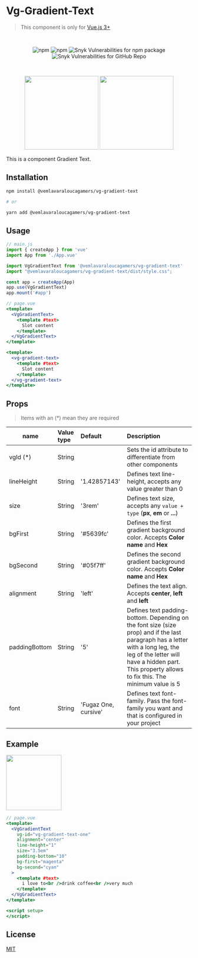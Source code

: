 # Vg-Gradient-Text
> This component is only for [Vue.js 3+](https://vuejs.org/)

<br />

<div align="center">

![npm](https://img.shields.io/npm/v/@vemlavaraloucagamers/vg-gradient-text?style=for-the-badge) ![npm](https://img.shields.io/npm/dm/@vemlavaraloucagamers/vg-gradient-text?style=for-the-badge) ![Snyk Vulnerabilities for npm package](https://img.shields.io/snyk/vulnerabilities/npm/@vemlavaraloucagamers/vg-gradient-text?label=npm%20vulnerabilities&style=for-the-badge) ![Snyk Vulnerabilities for GitHub Repo](https://img.shields.io/snyk/vulnerabilities/github/VemLavarALoucaGamers/vlalg-frontend-components?label=Repo%20Vulnerabilities&style=for-the-badge)
</div>

<br />

<p align="center">
  <img src="https://github.com/VemLavarALoucaGamers/vlalg-frontend-components/raw/main/vue-components/vg-gradient-text/images/example.png" width="200">
  <img src="https://github.com/VemLavarALoucaGamers/vlalg-frontend-components/raw/main/vue-components/vg-gradient-text/images/example2.png" width="200">
</p>

This is a component Gradient Text.

## Installation

```bash
npm install @vemlavaraloucagamers/vg-gradient-text

# or

yarn add @vemlavaraloucagamers/vg-gradient-text
```

## Usage
```js
// main.js
import { createApp } from 'vue'
import App from './App.vue'

import VgGradientText from '@vemlavaraloucagamers/vg-gradient-text'
import "@vemlavaraloucagamers/vg-gradient-text/dist/style.css";

const app = createApp(App)
app.use(VgGradientText)
app.mount('#app')
```

```jsx
// page.vue
<template>
  <VgGradientText>
    <template #text>
      Slot content
    </template>
  </VgGradientText>
</template>

<template>
  <vg-gradient-text>
    <template #text>
      Slot content
    </template>
  </vg-gradient-text>
</template>
```

## Props
> Items with an (*) mean they are required

| name    | Value type | Default | Description |
| ------- | :--------- | :------ | :---------------------------- |
| vgId (*)    | String     |        | Sets the id attribute to differentiate from other components |
| lineHeight    | String     |  '1.42857143'      | Defines text line-height, accepts any value greater than 0  |
| size    | String     |  '3rem'      | Defines text size, accepts any `value + type` (**px**, **em** or **...**)  |
| bgFirst   | String     | '#5639fc'       | Defines the first gradient background color. Accepts **Color name** and **Hex** |
| bgSecond   | String     | '#05f7ff'       | Defines the second gradient background color. Accepts **Color name** and **Hex** |
| alignment   | String     | 'left'       | Defines the text align. Accepts **center**, **left** and **left** |
| paddingBottom    | String     |  '5'      | Defines text padding-bottom. Depending on the font size (size prop) and if the last paragraph has a letter with a long leg, the leg of the letter will have a hidden part. This property allows to fix this. The minimum value is 5 |
| font    | String     |  'Fugaz One, cursive'      | Defines text font-family. Pass the font-family you want and that is configured in your project |



## Example

<p align="left">
  <img src="https://github.com/VemLavarALoucaGamers/vlalg-frontend-components/raw/main/vue-components/vg-gradient-text/images/props_example.png" width="150">
</p>

```jsx
// page.vue
<template>
  <VgGradientText
    vg-id="vg-gradient-text-one"
    alignment="center"
    line-height="1"
    size="3.5em"
    padding-bottom="10"
    bg-first="magenta"
    bg-second="cyan"
  >
    <template #text>
      i love to<br />drink coffee<br />very much
    </template>
  </VgGradientText>
</template>

<script setup>
</script>
```


## License

[MIT](http://opensource.org/licenses/MIT)
